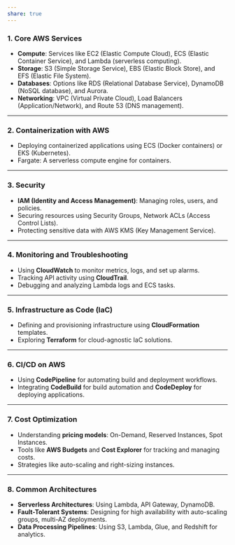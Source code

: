 ```yaml
---
share: true
---
```


### **1. Core AWS Services**
   - **Compute**: Services like EC2 (Elastic Compute Cloud), ECS (Elastic Container Service), and Lambda (serverless computing).
   - **Storage**: S3 (Simple Storage Service), EBS (Elastic Block Store), and EFS (Elastic File System).
   - **Databases**: Options like RDS (Relational Database Service), DynamoDB (NoSQL database), and Aurora.
   - **Networking**: VPC (Virtual Private Cloud), Load Balancers (Application/Network), and Route 53 (DNS management).

---

### **2. Containerization with AWS**
   - Deploying containerized applications using ECS (Docker containers) or EKS (Kubernetes).
   - Fargate: A serverless compute engine for containers.

---

### **3. Security**
   - **IAM (Identity and Access Management)**: Managing roles, users, and policies.
   - Securing resources using Security Groups, Network ACLs (Access Control Lists).
   - Protecting sensitive data with AWS KMS (Key Management Service).

---

### **4. Monitoring and Troubleshooting**
   - Using **CloudWatch** to monitor metrics, logs, and set up alarms.
   - Tracking API activity using **CloudTrail**.
   - Debugging and analyzing Lambda logs and ECS tasks.

---

### **5. Infrastructure as Code (IaC)**
   - Defining and provisioning infrastructure using **CloudFormation** templates.
   - Exploring **Terraform** for cloud-agnostic IaC solutions.

---

### **6. CI/CD on AWS**
   - Using **CodePipeline** for automating build and deployment workflows.
   - Integrating **CodeBuild** for build automation and **CodeDeploy** for deploying applications.

---

### **7. Cost Optimization**
   - Understanding **pricing models**: On-Demand, Reserved Instances, Spot Instances.
   - Tools like **AWS Budgets** and **Cost Explorer** for tracking and managing costs.
   - Strategies like auto-scaling and right-sizing instances.

---

### **8. Common Architectures**
   - **Serverless Architectures**: Using Lambda, API Gateway, DynamoDB.
   - **Fault-Tolerant Systems**: Designing for high availability with auto-scaling groups, multi-AZ deployments.
   - **Data Processing Pipelines**: Using S3, Lambda, Glue, and Redshift for analytics.
